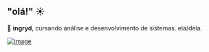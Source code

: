 ## "olá!" :sunny:

:ice_cream: **ingryd**, cursando análise e desenvolvimento de sistemas. ela/dela.

[![image](https://img.shields.io/badge/LinkedIn-0077B5?style=for-the-badge&logo=linkedin&logoColor=white)](https://www.linkedin.com/in/riosi/)
<!--[![image](https://img.shields.io/badge/dev.to-0A0A0A?style=for-the-badge&logo=dev.to&logoColor=white)](https://www.dev.to/riosi)-->


<!--
**riosi/riosi** is a ✨ _special_ ✨ repository because its `README.md` (this file) appears on your GitHub profile. -->
